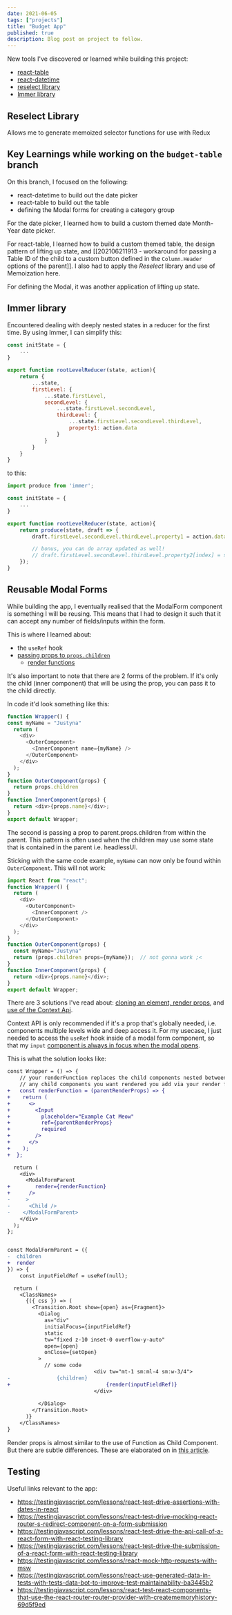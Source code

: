 ```yaml
---
date: 2021-06-05
tags: ["projects"]
title: "Budget App"
published: true
description: Blog post on project to follow.
---
```


New tools I've discovered or learned while building this project:

- [react-table](https://react-table.tanstack.com/)
- [react-datetime](https://github.com/arqex/react-datetime)
- [reselect library](https://redux.js.org/tutorials/fundamentals/part-7-standard-patterns#memoized-selectors)
- [Immer library](https://www.pluralsight.com/guides/deeply-nested-objectives-redux)
## Reselect Library

Allows me to generate memoized selector functions for use with Redux

## Key Learnings while working on the `budget-table` branch

On this branch, I focused on the following:

- react-datetime to build out the date picker
- react-table to build out the table
- defining the Modal forms for creating a category group

For the date picker, I learned how to build a custom themed date Month-Year date picker.

For react-table, I learned how to build a custom themed table, the design pattern of lifting up state, and [[202106211913 - workaround for passing a Table ID of the child to a custom button defined in the `Column.Header` options of the parent]]. I also had to apply the *Reselect* library and use of Memoization here.

For defining the Modal, it was another application of lifting up state.

## Immer library
Encountered dealing with deeply nested states in a reducer for the first time. By using Immer, I can simplify this:

```js
const initState = {
    ...
}

export function rootLevelReducer(state, action){
    return {
        ...state,
        firstLevel: {
            ...state.firstLevel,
            secondLevel: {
                ...state.firstLevel.secondLevel,
                thirdLevel: {
                    ...state.firstLevel.secondLevel.thirdLevel,
                    property1: action.data
                }
            }
        }
    }
}
```

to this: 

```js
import produce from 'immer';

const initState = {
    ...
}

export function rootLevelReducer(state, action){
    return produce(state, draft => {
        draft.firstLevel.secondLevel.thirdLevel.property1 = action.data;

        // bonus, you can do array updated as well!
        // draft.firstLevel.secondLevel.thirdLevel.property2[index] = someData;
    });
}
```

## Reusable Modal Forms
While building the app, I eventually realised that the ModalForm component is something I will be reusing. This means that I had to design it such that it can accept any number of fields/inputs within the form. 

This is where I learned about:
- the `useRef` hook
- [passing props to `props.children`](https://medium.com/@justynazet/passing-props-to-props-children-using-react-cloneelement-and-render-props-pattern-896da70b24f6)
	- [render functions](https://frontarm.com/james-k-nelson/passing-data-props-children/#render-functions)

It's also important to note that there are 2 forms of the problem. If it's only the child (inner component) that will be using the prop, you can pass it to the child directly.

In code it'd look something like this:
```js
function Wrapper() {
const myName = "Justyna"
  return (
    <div>
      <OuterComponent>
        <InnerComponent name={myName} />
      </OuterComponent>
    </div>
  );
}
function OuterComponent(props) {
  return props.children
}
function InnerComponent(props) {
  return <div>{props.name}</div>;
}
export default Wrapper;
```

The second is passing a prop to parent.props.children from within the parent. This pattern is often used when the children may use some state that is contained in the parent i.e. headlessUI. 

Sticking with the same code example, `myName` can now only be found within `OuterComponent`. This will not work:
```js
import React from "react";
function Wrapper() {
  return (
    <div>
      <OuterComponent>
        <InnerComponent />
      </OuterComponent>
    </div>
  );
}
function OuterComponent(props) {
  const myName="Justyna"
  return (props.children props={myName});  // not gonna work ;<
}
function InnerComponent(props) {
  return <div>{props.name}</div>;
}
export default Wrapper;
```

There are 3 solutions I've read about: [cloning an element, render props](https://medium.com/@justynazet/passing-props-to-props-children-using-react-cloneelement-and-render-props-pattern-896da70b24f6), and [use of the Context Api](https://victorofoegbu.com/notes/pass-props-to-react-children-faq).

Context API is only recommended if it's a prop that's globally needed, i.e. components multiple levels wide and deep access it. For my usecase, I just needed to access the `useRef` hook inside of a modal form component, so that my `input` [component is always in focus when the modal opens](202106210019-no-focusable-elements-inside-the-focus-trap-error.md). 

This is what the solution looks like:
```diff
const Wrapper = () => {
	// your renderFunction replaces the child components nested between Parent
	// any child components you want rendered you add via your render function
+	const renderFunction = (parentRenderProps) => {
+    return (
+      <>
+        <Input
+          placeholder="Example Cat Meow"
+          ref={parentRenderProps}
+          required
+        />
+      </>
+    );
+  };

  return (
    <div>
      <ModalFormParent
+        render={renderFunction}
+      />
-     >
-      <Child />
-    </ModalFormParent>
    </div>
  );
};


const ModalFormParent = ({
-  children
+  render
}) => {
	const inputFieldRef = useRef(null);

  return (
    <ClassNames>
      {({ css }) => (
        <Transition.Root show={open} as={Fragment}>
          <Dialog
            as="div"
            initialFocus={inputFieldRef}
            static
            tw="fixed z-10 inset-0 overflow-y-auto"
            open={open}
            onClose={setOpen}
          >
            // some code
							<div tw="mt-1 sm:ml-4 sm:w-3/4">
-               {children}
+								{render(inputFieldRef)}
							</div>
                  
          </Dialog>
        </Transition.Root>
      )}
    </ClassNames>
}
```

Render props is almost similar to the use of Function as Child Component. But there are subtle differences. These are elaborated on in [this article](https://americanexpress.io/faccs-are-an-antipattern/).

## Testing
Useful links relevant to the app:
- https://testingjavascript.com/lessons/react-test-drive-assertions-with-dates-in-react
- https://testingjavascript.com/lessons/react-test-drive-mocking-react-router-s-redirect-component-on-a-form-submission
- https://testingjavascript.com/lessons/react-test-drive-the-api-call-of-a-react-form-with-react-testing-library
- https://testingjavascript.com/lessons/react-test-drive-the-submission-of-a-react-form-with-react-testing-library
- https://testingjavascript.com/lessons/react-mock-http-requests-with-msw
- https://testingjavascript.com/lessons/react-use-generated-data-in-tests-with-tests-data-bot-to-improve-test-maintainability-ba3445b2
- https://testingjavascript.com/lessons/react-test-react-components-that-use-the-react-router-router-provider-with-creatememoryhistory-69d5f9ed